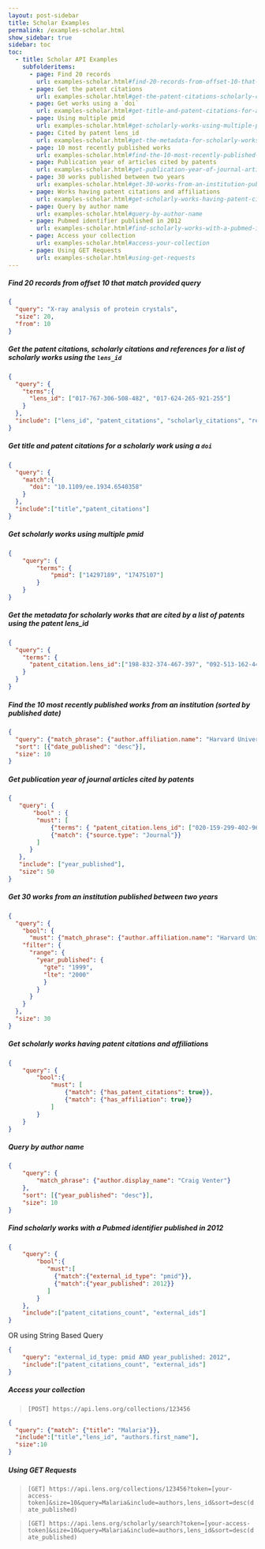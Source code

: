 ```yaml
---
layout: post-sidebar
title: Scholar Examples
permalink: /examples-scholar.html
show_sidebar: true
sidebar: toc
toc:
  - title: Scholar API Examples
    subfolderitems:
      - page: Find 20 records
        url: examples-scholar.html#find-20-records-from-offset-10-that-match-provided-query
      - page: Get the patent citations
        url: examples-scholar.html#get-the-patent-citations-scholarly-citations-and-references-for-a-list-of-scholarly-works-using-the-lens_id
      - page: Get works using a `doi`
        url: examples-scholar.html#get-title-and-patent-citations-for-a-scholarly-work-using-a-doi
      - page: Using multiple pmid
        url: examples-scholar.html#get-scholarly-works-using-multiple-pmid
      - page: Cited by patent lens_id
        url: examples-scholar.html#get-the-metadata-for-scholarly-works-that-are-cited-by-a-list-of-patents-using-the-patent-lens_id
      - page: 10 most recently published works
        url: examples-scholar.html#find-the-10-most-recently-published-works-from-an-institution-sorted-by-published-date
      - page: Publication year of articles cited by patents
        url: examples-scholar.html#get-publication-year-of-journal-articles-cited-by-patents
      - page: 30 works published between two years
        url: examples-scholar.html#get-30-works-from-an-institution-published-between-two-years
      - page: Works having patent citations and affiliations
        url: examples-scholar.html#get-scholarly-works-having-patent-citations-and-affiliations
      - page: Query by author name
        url: examples-scholar.html#query-by-author-name
      - page: Pubmed identifier published in 2012
        url: examples-scholar.html#find-scholarly-works-with-a-pubmed-identifier-published-in-2012
      - page: Access your collection
        url: examples-scholar.html#access-your-collection
      - page: Using GET Requests
        url: examples-scholar.html#using-get-requests
---
```


##### Find 20 records from offset 10 that match provided query
```json
{
  "query": "X-ray analysis of protein crystals",
  "size": 20,
  "from": 10
}
```

##### Get the patent citations, scholarly citations and references for a list of scholarly works using the `lens_id`
```json
{
  "query": {
    "terms":{
      "lens_id": ["017-767-306-508-482", "017-624-265-921-255"]
    }
  },
  "include": ["lens_id", "patent_citations", "scholarly_citations", "references"]
}
```

##### Get title and patent citations for a scholarly work using a `doi`
```json
{
  "query": {
    "match":{
      "doi": "10.1109/ee.1934.6540358"
    }
  },
  "include":["title","patent_citations"]
}
```

##### Get scholarly works using multiple pmid
```json
{
	"query": {
		"terms": {
			"pmid": ["14297189", "17475107"]
		}
	}
}
```

##### Get the metadata for scholarly works that are cited by a list of patents using the patent lens_id
```json
{
  "query": {
    "terms": {
      "patent_citation.lens_id":["198-832-374-467-397", "092-513-162-449-806"]
    }
  }
}
```

##### Find the 10 most recently published works from an institution (sorted by published date)

```json
{
  "query": {"match_phrase": {"author.affiliation.name": "Harvard University"}},
  "sort": [{"date_published": "desc"}],
  "size": 10
}
```

##### Get publication year of journal articles cited by patents
```json
{
   "query": {
       "bool" : {
        "must": [
            {"terms": { "patent_citation.lens_id": ["020-159-299-402-960", "014-680-767-794-441"]}},
            {"match": {"source.type": "Journal"}}
        ]
      }
   },
   "include": ["year_published"],
   "size": 50
}
```

##### Get 30 works from an institution published between two years
```json
{
  "query": {
    "bool": {
      "must": {"match_phrase": {"author.affiliation.name": "Harvard University"}},
    "filter": {
      "range": {
        "year_published": {
          "gte": "1999",
          "lte": "2000"
          }
        }
      }
    }
  },
  "size": 30
}
```

##### Get scholarly works having patent citations and affiliations
```json
{
    "query": {
        "bool":{
            "must": [
                {"match": {"has_patent_citations": true}},
                {"match": {"has_affiliation": true}}
            ]
        }
    }
}
```

##### Query by author name

```json
{
    "query": {
        "match_phrase": {"author.display_name": "Craig Venter"}
    },
    "sort": [{"year_published": "desc"}],
    "size": 10
}
```

##### Find scholarly works with a Pubmed identifier published in 2012
```json
{
    "query": {
        "bool":{
           "must":[
             {"match":{"external_id_type": "pmid"}},
             {"match":{"year_published": 2012}}
           ]
        }
    },
    "include":["patent_citations_count", "external_ids"]
}
```

OR using String Based Query

```json
{
    "query": "external_id_type: pmid AND year_published: 2012",
    "include":["patent_citations_count", "external_ids"]
}
```

##### Access your collection
> `[POST] https://api.lens.org/collections/123456`
```json
{
  "query": {"match": {"title": "Malaria"}},
  "include":["title","lens_id", "authors.first_name"],
  "size":10
}
```

##### Using GET Requests
> `[GET] https://api.lens.org/collections/123456?token=[your-access-token]&size=10&query=Malaria&include=authors,lens_id&sort=desc(date_published)`

> `[GET] https://api.lens.org/scholarly/search?token=[your-access-token]&size=10&query=Malaria&include=authors,lens_id&sort=desc(date_published)`
